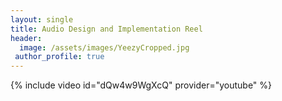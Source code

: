 ```yaml
---
layout: single
title: Audio Design and Implementation Reel
header: 
  image: /assets/images/YeezyCropped.jpg
 author_profile: true
---
```


{% include video id="dQw4w9WgXcQ" provider="youtube" %}
